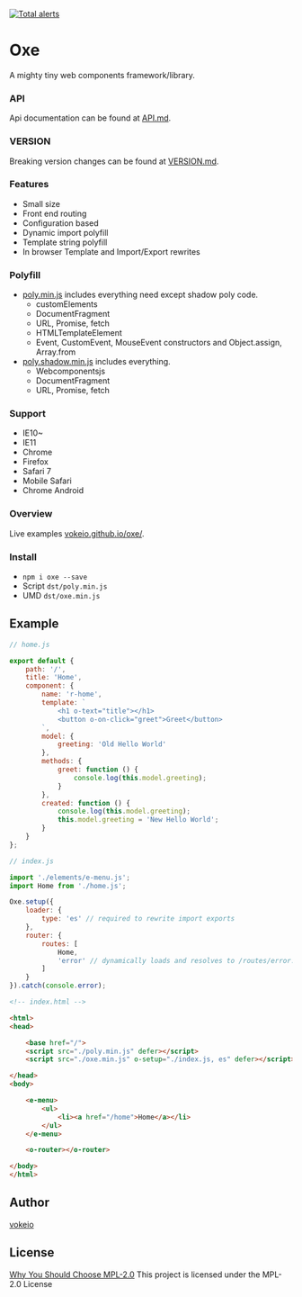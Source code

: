 [![Total alerts](https://img.shields.io/lgtm/alerts/g/vokeio/oxe.svg?logo=lgtm&logoWidth=18)](https://lgtm.com/projects/g/vokeio/oxe/alerts/)

# Oxe
A mighty tiny web components framework/library.
<!-- Command line interface moved to [oxe-cli](https://github.com/vokeio/oxe-cli). -->

### API
Api documentation can be found at [API.md](https://github.com/vokeio/oxe/blob/master/API.md).

### VERSION
Breaking version changes can be found at [VERSION.md](https://github.com/vokeio/oxe/blob/master/VERSION.md).

### Features
- Small size
- Front end routing
- Configuration based
- Dynamic import polyfill
- Template string polyfill
- In browser Template and Import/Export rewrites

### Polyfill
- [poly.min.js](https://github.com/vokeio/oxe/blob/master/dst/poly.min.js) includes everything need except shadow poly code.
	- customElements
	- DocumentFragment
	- URL, Promise, fetch
	- HTMLTemplateElement
	- Event, CustomEvent, MouseEvent constructors and Object.assign, Array.from
- [poly.shadow.min.js](https://github.com/vokeio/oxe/blob/master/dst/poly.shadow.min.js) includes everything.
	- Webcomponentsjs
	- DocumentFragment
	- URL, Promise, fetch


### Support
- IE10~
- IE11
- Chrome
- Firefox
- Safari 7
- Mobile Safari
- Chrome Android

### Overview
Live examples [vokeio.github.io/oxe/](https://vokeio.github.io/oxe/).

### Install
- `npm i oxe --save`
- Script `dst/poly.min.js`
- UMD `dst/oxe.min.js`

## Example
```js
// home.js

export default {
	path: '/',
	title: 'Home',
	component: {
		name: 'r-home',
		template: `
			<h1 o-text="title"></h1>
			<button o-on-click="greet">Greet</button>
		`,
		model: {
			greeting: 'Old Hello World'
		},
		methods: {
			greet: function () {
				console.log(this.model.greeting);
			}
		},
		created: function () {
			console.log(this.model.greeting);
			this.model.greeting = 'New Hello World';
		}
	}
};
```
```js
// index.js

import './elements/e-menu.js';
import Home from './home.js';

Oxe.setup({
	loader: {
		type: 'es' // required to rewrite import exports
	},
	router: {
		routes: [
			Home,
			'error' // dynamically loads and resolves to /routes/error.js
		]
	}
}).catch(console.error);
```
```html
<!-- index.html -->

<html>
<head>

	<base href="/">
	<script src="./poly.min.js" defer></script>
	<script src="./oxe.min.js" o-setup="./index.js, es" defer></script>

</head>
<body>

	<e-menu>
		<ul>
			<li><a href="/home">Home</a></li>
		</ul>
	</e-menu>

	<o-router></o-router>

</body>
</html>
```

## Author
[vokeio](https://github.com/vokeio)

## License
[Why You Should Choose MPL-2.0](http://veldstra.org/2016/12/09/you-should-choose-mpl2-for-your-opensource-project.html)
This project is licensed under the MPL-2.0 License

